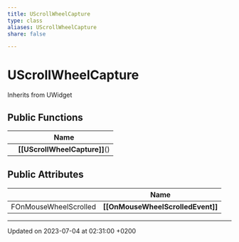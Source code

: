 ```yaml
---
title: UScrollWheelCapture
type: class
aliases: UScrollWheelCapture
share: false

---
```


# UScrollWheelCapture





Inherits from UWidget

## Public Functions

|                | Name           |
| -------------- | -------------- |
| | **[[UScrollWheelCapture]]**() |

## Public Attributes

|                | Name           |
| -------------- | -------------- |
| FOnMouseWheelScrolled | **[[OnMouseWheelScrolledEvent]]**  |

-------------------------------

Updated on 2023-07-04 at 02:31:00 +0200